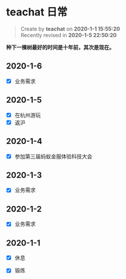 # teachat 日常

> Create by **teachat** on **2020-1-1 15:55:20**  
> Recently revised in **2020-1-5 22:50:20**

**种下一棵树最好的时间是十年前，其次是现在。**

## 2020-1-6

- [x] 业务需求

## 2020-1-5

- [x] 在杭州游玩
- [x] 返沪

## 2020-1-4

- [x] 参加第三届蚂蚁金服体验科技大会

## 2020-1-3

- [x] 业务需求

## 2020-1-2

- [x] 业务需求

## 2020-1-1

- [x] 休息

- [x] 锻炼
